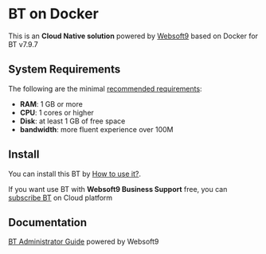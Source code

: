 # BT on Docker  

This is an **Cloud Native solution** powered by [Websoft9](https://www.websoft9.com) based on Docker for BT v7.9.7

## System Requirements

The following are the minimal [recommended requirements](https://github.com/aaPanel/BaoTa):

* **RAM**: 1 GB or more
* **CPU**: 1 cores or higher
* **Disk**: at least 1 GB of free space
* **bandwidth**: more fluent experience over 100M  

## Install

You can install this BT by [How to use it?](https://github.com/Websoft9/docker-library#how-to-use-it).   

If you want use BT with **Websoft9 Business Support** free, you can [subscribe BT](https://www.websoft9.com/apps) on Cloud platform

## Documentation

[BT Administrator Guide](https://support.websoft9.com/docs/bt) powered by Websoft9
